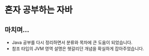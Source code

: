 # 혼자 공부하는 자바

## 마치며...

- Java 공부를 다시 정리하면서 분류와 목차에 큰 도움이 되었습니다.
- 참조 타입의 JVM 영역 설명은 헷갈리던 개념을 확실하게 잡아주었습니다. 
